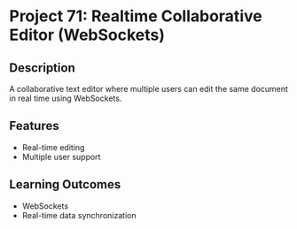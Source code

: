 # Project 71: Realtime Collaborative Editor (WebSockets)

## Description
A collaborative text editor where multiple users can edit the same document in real time using WebSockets.

## Features
- Real-time editing
- Multiple user support

## Learning Outcomes
- WebSockets
- Real-time data synchronization
